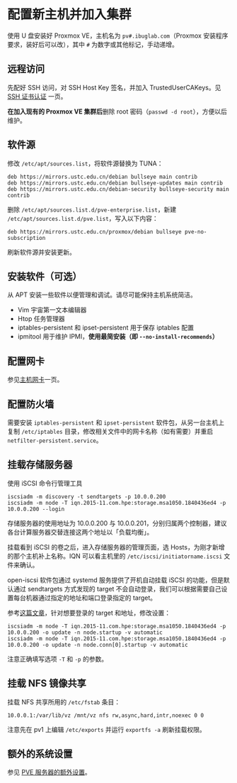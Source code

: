 # 配置新主机并加入集群

使用 U 盘安装好 Proxmox VE，主机名为 `pv#.ibuglab.com`（Proxmox 安装程序要求，装好后可以改），其中 `#` 为数字或其他标记，手动递增。

## 远程访问

先配好 SSH 访问，对 SSH Host Key 签名，并加入 TrustedUserCAKeys。见 [SSH 证书认证](../ssh-ca.md) 一页。

**在加入现有的 Proxmox VE 集群后**删除 root 密码（`passwd -d root`），方便以后维护。

## 软件源

修改 `/etc/apt/sources.list`，将软件源替换为 TUNA：

```
deb https://mirrors.ustc.edu.cn/debian bullseye main contrib
deb https://mirrors.ustc.edu.cn/debian bullseye-updates main contrib
deb https://mirrors.ustc.edu.cn/debian-security bullseye-security main contrib
```

删除 `/etc/apt/sources.list.d/pve-enterprise.list`，新建 `/etc/apt/sources.list.d/pve.list`，写入以下内容：

```
deb https://mirrors.ustc.edu.cn/proxmox/debian bullseye pve-no-subscription
```

刷新软件源并安装更新。

## 安装软件（可选）

从 APT 安装一些软件以便管理和调试。请尽可能保持主机系统简洁。

- Vim 宇宙第一文本编辑器
- Htop 任务管理器
- iptables-persistent 和 ipset-persistent 用于保存 iptables 配置
- ipmitool 用于维护 IPMI，**使用最简安装（即 `--no-install-recommends`）**

## 配置网卡

参见[主机网卡](../networking/host.md)一页。

## 配置防火墙

需要安装 `iptables-persistent` 和 `ipset-persistent` 软件包，从另一台主机上复制 `/etc/iptables` 目录，修改相关文件中的网卡名称（如有需要）并重启 `netfilter-persistent.service`。

## 挂载存储服务器

使用 iSCSI 命令行管理工具

```shell
iscsiadm -m discovery -t sendtargets -p 10.0.0.200
iscsiadm -m node -T iqn.2015-11.com.hpe:storage.msa1050.1840436ed4 -p 10.0.0.200 --login
```

存储服务器的使用地址为 10.0.0.200 与 10.0.0.201，分别归属两个控制器，建议各台计算服务器交替连接这两个地址以「负载均衡」。

挂载看到 iSCSI 的卷之后，进入存储服务器的管理页面，选 Hosts，为刚才新增的那个主机补上名称。IQN 可以看主机里的 `/etc/iscsi/initiatorname.iscsi` 文件来确认。

open-iscsi 软件包通过 systemd 服务提供了开机自动挂载 iSCSI 的功能，但是默认通过 sendtargets 方式发现的 target 不会自动登录，我们可以根据需要自己设置每台机器通过指定的地址和端口登录指定的 target。

参考[这篇文章](https://library.netapp.com/ecmdocs/ECMP1654943/html/GUID-8EC685B4-8CB6-40D8-A8D5-031A3899BCDC.html)，针对想要登录的 target 和地址，修改设置：

```shell
iscsiadm -m node -T iqn.2015-11.com.hpe:storage.msa1050.1840436ed4 -p 10.0.0.200 -o update -n node.startup -v automatic
iscsiadm -m node -T iqn.2015-11.com.hpe:storage.msa1050.1840436ed4 -p 10.0.0.200 -o update -n node.conn[0].startup -v automatic
```

注意正确填写选项 `-T` 和 `-p` 的参数。

## 挂载 NFS 镜像共享

挂载 NFS 共享所用的 `/etc/fstab` 条目：

```
10.0.0.1:/var/lib/vz /mnt/vz nfs rw,async,hard,intr,noexec 0 0
```

注意先在 pv1 上编辑 `/etc/exports` 并运行 `exportfs -a` 刷新挂载权限。

## 额外的系统设置

参见 [PVE 服务器的额外设置](../servers/pve.md#extra-settings)。
